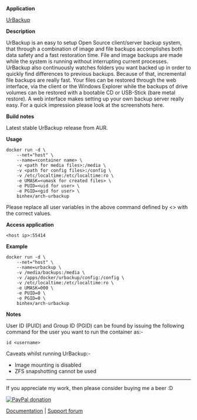 **Application**

[UrBackup](https://www.urbackup.org/)

**Description**

UrBackup is an easy to setup Open Source client/server backup system, that through a combination of image and file backups accomplishes both data safety and a fast restoration time.
File and image backups are made while the system is running without interrupting current processes.
UrBackup also continuously watches folders you want backed up in order to quickly find differences to previous backups. Because of that, incremental file backups are really fast.
Your files can be restored through the web interface, via the client or the Windows Explorer while the backups of drive volumes can be restored with a bootable CD or USB-Stick (bare metal restore).
A web interface makes setting up your own backup server really easy. For a quick impression please look at the screenshots here.

**Build notes**

Latest stable UrBackup release from AUR.

**Usage**
```
docker run -d \
    --net="host" \
    --name=<container name> \
    -v <path for media files>:/media \
    -v <path for config files>:/config \
    -v /etc/localtime:/etc/localtime:ro \
    -e UMASK=<umask for created files> \
    -e PUID=<uid for user> \
    -e PGID=<gid for user> \
    binhex/arch-urbackup
```

Please replace all user variables in the above command defined by <> with the correct values.

**Access application**<br>

`<host ip>:55414`

**Example**
```
docker run -d \
    --net="host" \
    --name=urbackup \
    -v /media/backups:/media \
    -v /apps/docker/urbackup/config:/config \
    -v /etc/localtime:/etc/localtime:ro \
    -e UMASK=000 \
    -e PUID=0 \
    -e PGID=0 \
    binhex/arch-urbackup
```

**Notes**<br>

User ID (PUID) and Group ID (PGID) can be found by issuing the following command for the user you want to run the container as:-

```
id <username>
```

Caveats whilst running UrBackup:-

- Image mounting is disabled
- ZFS snapshotting cannot be used
___
If you appreciate my work, then please consider buying me a beer  :D

[![PayPal donation](https://www.paypal.com/en_US/i/btn/btn_donate_SM.gif)](https://www.paypal.com/cgi-bin/webscr?cmd=_s-xclick&hosted_button_id=MM5E27UX6AUU4)

[Documentation](https://github.com/binhex/documentation) | [Support forum](https://forums.unraid.net/topic/82198-support-binhex-urbackup/)